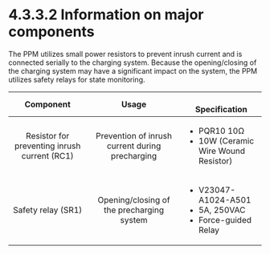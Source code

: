 # 4.3.3.2 Information on major components

The PPM utilizes small power resistors to prevent inrush current and is connected serially to the charging system. Because the opening/closing of the charging system may have a significant impact on the system, the PPM utilizes safety relays for state monitoring.

|                 **Component**                |                    **Usage**                    | 　　　**Specification**                                                              |
| :------------------------------------------: | :---------------------------------------------: | --------------------------------------------------------------------------------- |
| Resistor for preventing inrush current (RC1) | Prevention of inrush current during precharging | <ul><li>PQR10 10Ω</li><li>10W (Ceramic Wire Wound Resistor)</li></ul>             |
|              Safety relay (SR1)              |    Opening/closing of the precharging system    | <ul><li>V23047-A1024-A501</li><li>5A, 250VAC</li><li>Force-guided Relay</li></ul> |
